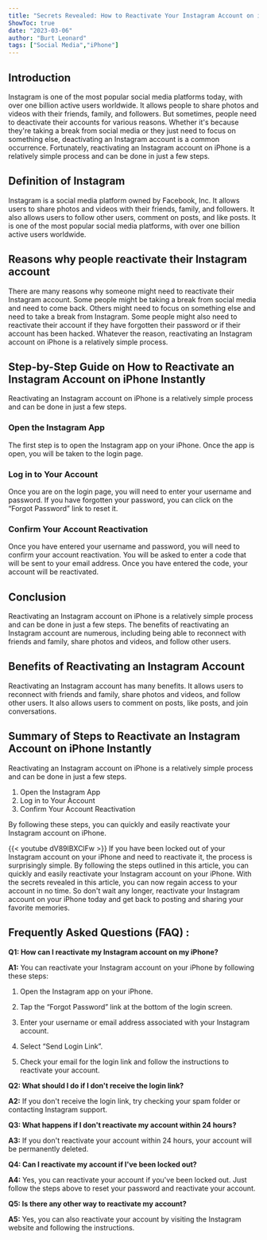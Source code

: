 ```yaml
---
title: "Secrets Revealed: How to Reactivate Your Instagram Account on iPhone Instantly!"
ShowToc: true 
date: "2023-03-06"
author: "Burt Leonard" 
tags: ["Social Media","iPhone"]
---
```

## Introduction

Instagram is one of the most popular social media platforms today, with over one billion active users worldwide. It allows people to share photos and videos with their friends, family, and followers. But sometimes, people need to deactivate their accounts for various reasons. Whether it's because they're taking a break from social media or they just need to focus on something else, deactivating an Instagram account is a common occurrence. Fortunately, reactivating an Instagram account on iPhone is a relatively simple process and can be done in just a few steps. 

## Definition of Instagram

Instagram is a social media platform owned by Facebook, Inc. It allows users to share photos and videos with their friends, family, and followers. It also allows users to follow other users, comment on posts, and like posts. It is one of the most popular social media platforms, with over one billion active users worldwide.

## Reasons why people reactivate their Instagram account

There are many reasons why someone might need to reactivate their Instagram account. Some people might be taking a break from social media and need to come back. Others might need to focus on something else and need to take a break from Instagram. Some people might also need to reactivate their account if they have forgotten their password or if their account has been hacked. Whatever the reason, reactivating an Instagram account on iPhone is a relatively simple process. 

## Step-by-Step Guide on How to Reactivate an Instagram Account on iPhone Instantly

Reactivating an Instagram account on iPhone is a relatively simple process and can be done in just a few steps. 

### Open the Instagram App

The first step is to open the Instagram app on your iPhone. Once the app is open, you will be taken to the login page. 

### Log in to Your Account

Once you are on the login page, you will need to enter your username and password. If you have forgotten your password, you can click on the “Forgot Password” link to reset it. 

### Confirm Your Account Reactivation

Once you have entered your username and password, you will need to confirm your account reactivation. You will be asked to enter a code that will be sent to your email address. Once you have entered the code, your account will be reactivated. 

## Conclusion

Reactivating an Instagram account on iPhone is a relatively simple process and can be done in just a few steps. The benefits of reactivating an Instagram account are numerous, including being able to reconnect with friends and family, share photos and videos, and follow other users. 

## Benefits of Reactivating an Instagram Account

Reactivating an Instagram account has many benefits. It allows users to reconnect with friends and family, share photos and videos, and follow other users. It also allows users to comment on posts, like posts, and join conversations. 

## Summary of Steps to Reactivate an Instagram Account on iPhone Instantly

Reactivating an Instagram account on iPhone is a relatively simple process and can be done in just a few steps. 

1. Open the Instagram App 
2. Log in to Your Account 
3. Confirm Your Account Reactivation 

By following these steps, you can quickly and easily reactivate your Instagram account on iPhone.

{{< youtube dV89lBXClFw >}} 
If you have been locked out of your Instagram account on your iPhone and need to reactivate it, the process is surprisingly simple. By following the steps outlined in this article, you can quickly and easily reactivate your Instagram account on your iPhone. With the secrets revealed in this article, you can now regain access to your account in no time. So don't wait any longer, reactivate your Instagram account on your iPhone today and get back to posting and sharing your favorite memories.

## Frequently Asked Questions (FAQ) :
**Q1: How can I reactivate my Instagram account on my iPhone?**

**A1:** You can reactivate your Instagram account on your iPhone by following these steps:

1. Open the Instagram app on your iPhone.

2. Tap the “Forgot Password” link at the bottom of the login screen.

3. Enter your username or email address associated with your Instagram account.

4. Select “Send Login Link”.

5. Check your email for the login link and follow the instructions to reactivate your account.

**Q2: What should I do if I don't receive the login link?**

**A2:** If you don't receive the login link, try checking your spam folder or contacting Instagram support.

**Q3: What happens if I don't reactivate my account within 24 hours?**

**A3:** If you don't reactivate your account within 24 hours, your account will be permanently deleted.

**Q4: Can I reactivate my account if I've been locked out?**

**A4:** Yes, you can reactivate your account if you've been locked out. Just follow the steps above to reset your password and reactivate your account.

**Q5: Is there any other way to reactivate my account?**

**A5:** Yes, you can also reactivate your account by visiting the Instagram website and following the instructions.


